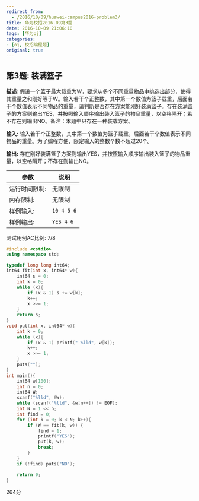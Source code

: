 ```yaml
---
redirect_from:
  - /2016/10/09/huawei-campus2016-problem3/
title: 华为校招2016.09第3题
date: 2016-10-09 21:06:10
tags: [华为oj]
categories: 
- [oj, 校招编程题]
original: true
---
```




## 第3题: 装满篮子

**描述:**  假设一个篮子最大载重为W，要求从多个不同重量物品中挑选出部分，使得其重量之和刚好等于W。输入若干个正整数，其中第一个数值为篮子载重，后面若干个数值表示不同物品的重量，请判断是否存在方案能刚好装满篮子。存在装满篮子的方案则输出YES，并按照输入顺序输出装入篮子的物品重量，以空格隔开；若不存在则输出NO。备注：本题中只存在一种装载方案。



**输入:**  输入若干个正整数，其中第一个数值为篮子载重，后面若干个数值表示不同物品的重量。为了编程方便，限定输入的整数个数不超过20个。  

**输出:**  存在刚好装满篮子方案则输出YES，并按照输入顺序输出装入篮子的物品重量，以空格隔开；不存在则输出NO。



|      参数         |    说明        |
| ------------- | ---------- |
| 运行时间限制: | 无限制     |
| 内存限制:     | 无限制     |
| 样例输入:     | `10 4 5 6` |
| 样例输出:     | `YES 4 6`  |




测试用例AC比例: 7/8

```cpp
#include <cstdio>
using namespace std;

typedef long long int64;
int64 fit(int x, int64* w){
	int64 s = 0;
	int k = 0;
	while (x){
		if (x & 1) s += w[k];
		k++;
		x >>= 1;
	}
	return s;
}
void put(int x, int64* w){
	int k = 0;
	while (x){
		if (x & 1) printf(" %lld", w[k]);
		k++;
		x >>= 1;
	}
	puts("");
}
int main(){
	int64 w[100];
	int n = 0;
	int64 W;
	scanf("%lld", &W);
	while (scanf("%lld", &w[n++]) != EOF);
	int N = 1 << n;
	int find = 0;
	for (int k = 0; k < N; k++){
		if (W == fit(k, w)) {
			find = 1;
			printf("YES");
			put(k, w);
			break;
		}
	}
	if (!find) puts("NO");

	return 0;
}
```



264分



